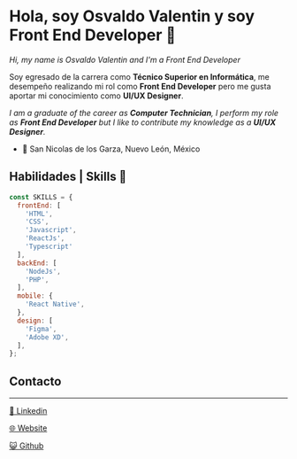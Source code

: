 # Hola, soy Osvaldo Valentin y soy Front End Developer 👋

*Hi, my name is Osvaldo Valentin and I'm a Front End Developer*

Soy egresado de la carrera como **Técnico Superior en Informática**, me desempeño realizando mi rol como **Front End Developer** pero me gusta aportar mi conocimiento como **UI/UX Designer**.

*I am a graduate of the career as **Computer Technician**, I perform my role as **Front End Developer** but I like to contribute my knowledge as a **UI/UX Designer**.*

- 📍 San Nicolas de los Garza, Nuevo León, México

## Habilidades | Skills 🚀

```js
const SKILLS = {
  frontEnd: [
    'HTML',
    'CSS',
    'Javascript',
    'ReactJs',
    'Typescript'
  ],
  backEnd: [
    'NodeJs',
    'PHP',
  ],
  mobile: {
    'React Native',
  },
  design: [
    'Figma',
    'Adobe XD',
  ],
};
```

## Contacto
<hr />

[🚀 Linkedin](https://www.linkedin.com/in/valentin-osvaldo/)

[🌐 Website](https://ovalentindev.vercel.app/)

[😺 Github](https://github.com/ValentinOsvaldo)
